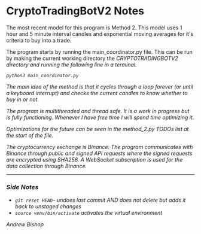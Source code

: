# CryptoTradingBotV2 Notes

The most recent model for this program is Method 2. This model uses 1 hour and 5 minute interval candles and exponential moving averages for it's criteria to buy into a trade.

The program starts by running the main_coordinator.py file. This can be run by making the current working directory the <i>CRYPTOTRADINGBOTV2<i/> directory and running the following line in a terminal.

```
python3 main_coordinator.py
```

The main idea of the method is that it cycles through a loop forever (or until a keyboard interrupt) and  checks the current candles to know whether to buy in or not.

The program is multithreaded and thread safe. It is a work in progress but is fully functioning. Whenever I have free time I will spend time optimizing it.

Optimizations for the future can be seen in the method_2.py TODOs list at the start of the file.

The cryptocurrency exchange is Binance. The program communicates with Binance through public and signed API requests where the signed requests are encrypted using SHA256. A WebSocket subscription is used for the data collection through Binance.



***

### Side Notes
- `git reset HEAD~` undoes last commit AND does not delete but adds it back to unstaged changes
- `source venv/bin/activate` activates the virtual environment

Andrew Bishop
